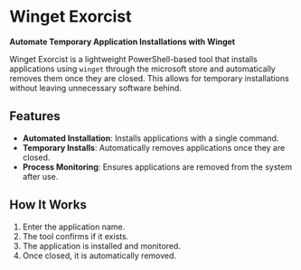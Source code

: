 # Winget Exorcist  
**Automate Temporary Application Installations with Winget**  

Winget Exorcist is a lightweight PowerShell-based tool that installs applications using `winget` through the microsoft store and automatically removes them once they are closed. This allows for temporary installations without leaving unnecessary software behind.  

## Features  
- **Automated Installation**: Installs applications with a single command.  
- **Temporary Installs**: Automatically removes applications once they are closed.  
- **Process Monitoring**: Ensures applications are removed from the system after use.  

## How It Works  
1. Enter the application name.  
2. The tool confirms if it exists.  
3. The application is installed and monitored.  
4. Once closed, it is automatically removed.  
